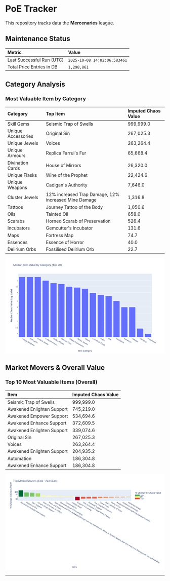 # PoE Tracker

This repository tracks data the **Mercenaries** league.

## Maintenance Status

<!-- START_MAINTENANCE -->
| Metric | Value |
|:---|:---|
| Last Successful Run (UTC) | `2025-10-08 14:02:06.583461` |
| Total Price Entries in DB | `1,298,861` |

<!-- END_MAINTENANCE -->

## Category Analysis

<!-- START_CATEGORY_ANALYSIS -->
### Most Valuable Item by Category
| Category | Top Item | Imputed Chaos Value |
| :--- | :--- | :--- |
| Skill Gems | Seismic Trap of Swells | 999,999.0 |
| Unique Accessories | Original Sin | 267,025.3 |
| Unique Jewels | Voices | 263,264.4 |
| Unique Armours | Replica Farrul's Fur | 65,668.4 |
| Divination Cards | House of Mirrors | 26,320.0 |
| Unique Flasks | Wine of the Prophet | 22,424.6 |
| Unique Weapons | Cadigan's Authority | 7,646.0 |
| Cluster Jewels | 12% increased Trap Damage, 12% increased Mine Damage | 1,316.8 |
| Tattoos | Journey Tattoo of the Body | 1,050.6 |
| Oils | Tainted Oil | 658.0 |
| Scarabs | Horned Scarab of Preservation | 526.4 |
| Incubators | Gemcutter's Incubator | 131.6 |
| Maps | Fortress Map | 74.7 |
| Essences | Essence of Horror | 40.0 |
| Delirium Orbs | Fossilised Delirium Orb | 22.7 |


![Category Analysis Chart](charts/category_analysis.png)
<!-- END_CATEGORY_ANALYSIS -->

## Market Movers & Overall Value

<!-- START_ANALYSIS -->
### Top 10 Most Valuable Items (Overall)
| Item | Imputed Chaos Value |
| :--- | :--- |
| Seismic Trap of Swells | 999,999.0 |
| Awakened Enlighten Support | 745,219.0 |
| Awakened Empower Support | 534,694.6 |
| Awakened Enhance Support | 372,609.5 |
| Awakened Enlighten Support | 339,074.6 |
| Original Sin | 267,025.3 |
| Voices | 263,264.4 |
| Awakened Enlighten Support | 204,935.2 |
| Automation | 186,304.8 |
| Awakened Enhance Support | 186,304.8 |


![Market Movers Chart](charts/market_movers.png)
<!-- END_ANALYSIS -->

---
